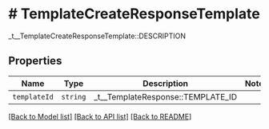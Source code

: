 # # TemplateCreateResponseTemplate

_t__TemplateCreateResponseTemplate::DESCRIPTION

## Properties

Name | Type | Description | Notes
------------ | ------------- | ------------- | -------------
| `templateId` | ```string``` |  _t__TemplateResponse::TEMPLATE_ID  |  |

[[Back to Model list]](../../README.md#models) [[Back to API list]](../../README.md#endpoints) [[Back to README]](../../README.md)
